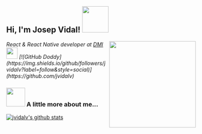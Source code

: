 <h2>Hi, I'm Josep Vidal! <img src="https://media.giphy.com/media/gmmdtnbcRdDMs/giphy.gif" width="70"></h2>
<img align='right' src="https://media.giphy.com/media/M9gbBd9nbDrOTu1Mqx/giphy.gif" width="230">
<p><em>React & React Native developer at <a href="https://dminc.com/">DMI</a><img src="https://media.giphy.com/media/WUlplcMpOCEmTGBtBW/giphy.gif" width="30">
[![GitHub Doddy](https://img.shields.io/github/followers/jvidalv?label=follow&style=social)](https://github.com/jvidalv)
</em></p>

### <img src="https://media.giphy.com/media/L12CyKeFwRwp4dphvt/giphy.gif" width="50"> A little more about me...  

[![jvidalv's github stats](https://github-readme-stats.vercel.app/api?username=jvidalv "![jvidalv's github stats")](https://github.com/jvidalv/github-readme-stats)

